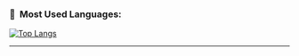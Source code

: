 ### 🐍 &nbsp;Most Used Languages:
[![Top Langs](https://github-readme-stats.vercel.app/api/top-langs/?username=AndrewApollo628&layout=compact)](https://github.com/AndrewApollo628/github-readme-stats)

---
